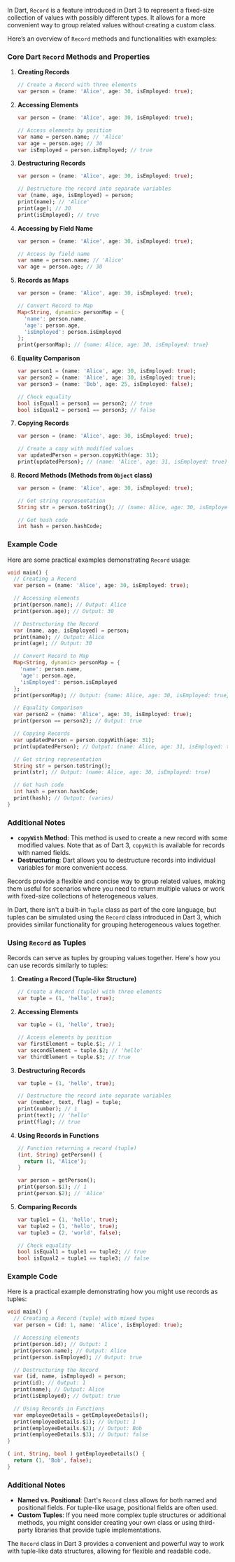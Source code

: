 In Dart, `Record` is a feature introduced in Dart 3 to represent a fixed-size collection of values with possibly different types. It allows for a more convenient way to group related values without creating a custom class.

Here’s an overview of `Record` methods and functionalities with examples:

### Core Dart `Record` Methods and Properties

1. **Creating Records**

   ```dart
   // Create a Record with three elements
   var person = (name: 'Alice', age: 30, isEmployed: true);
   ```

2. **Accessing Elements**

   ```dart
   var person = (name: 'Alice', age: 30, isEmployed: true);

   // Access elements by position
   var name = person.name; // 'Alice'
   var age = person.age; // 30
   var isEmployed = person.isEmployed; // true
   ```

3. **Destructuring Records**

   ```dart
   var person = (name: 'Alice', age: 30, isEmployed: true);

   // Destructure the record into separate variables
   var (name, age, isEmployed) = person;
   print(name); // 'Alice'
   print(age); // 30
   print(isEmployed); // true
   ```

4. **Accessing by Field Name**

   ```dart
   var person = (name: 'Alice', age: 30, isEmployed: true);

   // Access by field name
   var name = person.name; // 'Alice'
   var age = person.age; // 30
   ```

5. **Records as Maps**

   ```dart
   var person = (name: 'Alice', age: 30, isEmployed: true);

   // Convert Record to Map
   Map<String, dynamic> personMap = {
     'name': person.name,
     'age': person.age,
     'isEmployed': person.isEmployed
   };
   print(personMap); // {name: Alice, age: 30, isEmployed: true}
   ```

6. **Equality Comparison**

   ```dart
   var person1 = (name: 'Alice', age: 30, isEmployed: true);
   var person2 = (name: 'Alice', age: 30, isEmployed: true);
   var person3 = (name: 'Bob', age: 25, isEmployed: false);

   // Check equality
   bool isEqual1 = person1 == person2; // true
   bool isEqual2 = person1 == person3; // false
   ```

7. **Copying Records**

   ```dart
   var person = (name: 'Alice', age: 30, isEmployed: true);

   // Create a copy with modified values
   var updatedPerson = person.copyWith(age: 31);
   print(updatedPerson); // (name: 'Alice', age: 31, isEmployed: true)
   ```

8. **Record Methods (Methods from `Object` class)**

   ```dart
   var person = (name: 'Alice', age: 30, isEmployed: true);

   // Get string representation
   String str = person.toString(); // (name: Alice, age: 30, isEmployed: true)

   // Get hash code
   int hash = person.hashCode;
   ```

### Example Code

Here are some practical examples demonstrating `Record` usage:

```dart
void main() {
  // Creating a Record
  var person = (name: 'Alice', age: 30, isEmployed: true);

  // Accessing elements
  print(person.name); // Output: Alice
  print(person.age); // Output: 30

  // Destructuring the Record
  var (name, age, isEmployed) = person;
  print(name); // Output: Alice
  print(age); // Output: 30

  // Convert Record to Map
  Map<String, dynamic> personMap = {
    'name': person.name,
    'age': person.age,
    'isEmployed': person.isEmployed
  };
  print(personMap); // Output: {name: Alice, age: 30, isEmployed: true}

  // Equality Comparison
  var person2 = (name: 'Alice', age: 30, isEmployed: true);
  print(person == person2); // Output: true

  // Copying Records
  var updatedPerson = person.copyWith(age: 31);
  print(updatedPerson); // Output: (name: Alice, age: 31, isEmployed: true)

  // Get string representation
  String str = person.toString();
  print(str); // Output: (name: Alice, age: 30, isEmployed: true)

  // Get hash code
  int hash = person.hashCode;
  print(hash); // Output: (varies)
}
```

### Additional Notes

- **`copyWith` Method**: This method is used to create a new record with some modified values. Note that as of Dart 3, `copyWith` is available for records with named fields.
- **Destructuring**: Dart allows you to destructure records into individual variables for more convenient access.

Records provide a flexible and concise way to group related values, making them useful for scenarios where you need to return multiple values or work with fixed-size collections of heterogeneous values.

In Dart, there isn't a built-in `Tuple` class as part of the core language, but tuples can be simulated using the `Record` class introduced in Dart 3, which provides similar functionality for grouping heterogeneous values together.

### Using `Record` as Tuples

Records can serve as tuples by grouping values together. Here's how you can use records similarly to tuples:

1. **Creating a Record (Tuple-like Structure)**

   ```dart
   // Create a Record (tuple) with three elements
   var tuple = (1, 'hello', true);
   ```

2. **Accessing Elements**

   ```dart
   var tuple = (1, 'hello', true);

   // Access elements by position
   var firstElement = tuple.$1; // 1
   var secondElement = tuple.$2; // 'hello'
   var thirdElement = tuple.$3; // true
   ```

3. **Destructuring Records**

   ```dart
   var tuple = (1, 'hello', true);

   // Destructure the record into separate variables
   var (number, text, flag) = tuple;
   print(number); // 1
   print(text); // 'hello'
   print(flag); // true
   ```

4. **Using Records in Functions**

   ```dart
   // Function returning a record (tuple)
   (int, String) getPerson() {
     return (1, 'Alice');
   }

   var person = getPerson();
   print(person.$1); // 1
   print(person.$2); // 'Alice'
   ```

5. **Comparing Records**

   ```dart
   var tuple1 = (1, 'hello', true);
   var tuple2 = (1, 'hello', true);
   var tuple3 = (2, 'world', false);

   // Check equality
   bool isEqual1 = tuple1 == tuple2; // true
   bool isEqual2 = tuple1 == tuple3; // false
   ```

### Example Code

Here is a practical example demonstrating how you might use records as tuples:

```dart
void main() {
  // Creating a Record (tuple) with mixed types
  var person = (id: 1, name: 'Alice', isEmployed: true);

  // Accessing elements
  print(person.id); // Output: 1
  print(person.name); // Output: Alice
  print(person.isEmployed); // Output: true

  // Destructuring the Record
  var (id, name, isEmployed) = person;
  print(id); // Output: 1
  print(name); // Output: Alice
  print(isEmployed); // Output: true

  // Using Records in Functions
  var employeeDetails = getEmployeeDetails();
  print(employeeDetails.$1); // Output: 1
  print(employeeDetails.$2); // Output: Bob
  print(employeeDetails.$3); // Output: false
}

( int, String, bool ) getEmployeeDetails() {
  return (1, 'Bob', false);
}
```

### Additional Notes

- **Named vs. Positional**: Dart's `Record` class allows for both named and positional fields. For tuple-like usage, positional fields are often used.
- **Custom Tuples**: If you need more complex tuple structures or additional methods, you might consider creating your own class or using third-party libraries that provide tuple implementations.

The `Record` class in Dart 3 provides a convenient and powerful way to work with tuple-like data structures, allowing for flexible and readable code.